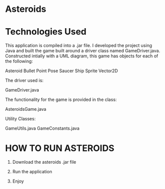 # Asteroids

# Technologies Used

This application is compiled into a .jar file. I developed the project using Java and built the game built around a driver class named GameDriver.java. 
Constructed intially with a UML diagram, this game has objects for each of the following:

Asteroid
Bullet
Point
Pose
Saucer
Ship
Sprite
Vector2D

The driver used is:

GameDriver.java

The functionality for the game is provided in the class:

AsteroidsGame.java

Utility Classes:

GameUtils.java
GameConstants.java


# HOW TO RUN ASTEROIDS

1. Download the asteroids .jar file

2. Run the application

3. Enjoy
